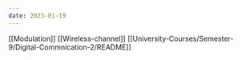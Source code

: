 ```yaml
---
date: 2023-01-19
---
```


[[Modulation]]
[[Wireless-channel]]
[[University-Courses/Semester-9/Digital-Commnication-2/README]]
